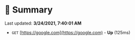 # 📖 Summary
Last updated: **3/24/2021, 7:40:01 AM**

- `GET` [https://google.com](https://google.com) - **Up** (125ms)
